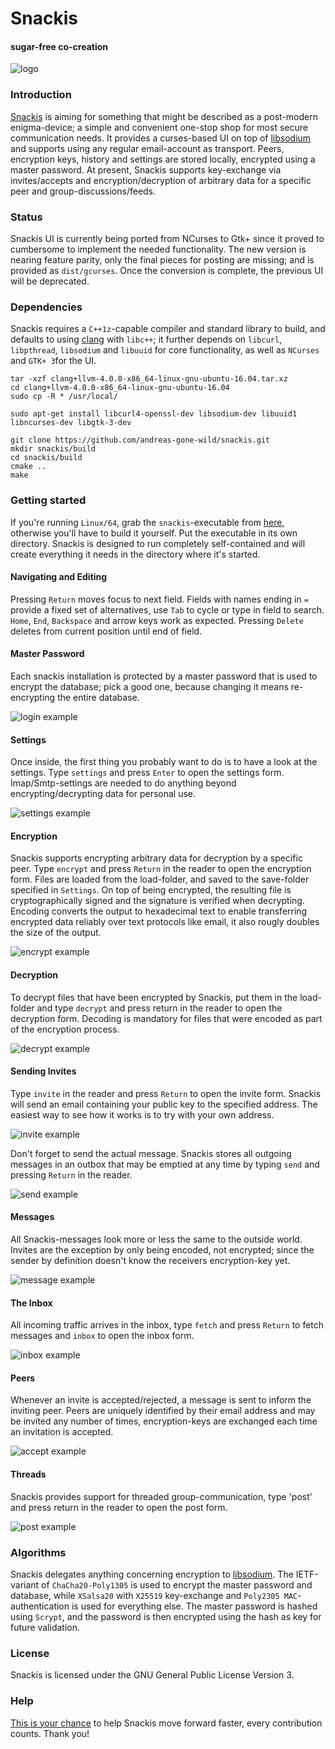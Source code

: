 # Snackis
#### sugar-free co-creation

![logo](images/logo.png?raw=true)

### Introduction
[Snackis](http://groups.csail.mit.edu/mac/classes/6.805/articles/crypto/cypherpunks/may-crypto-manifesto.html) is aiming for something that might be described as a post-modern enigma-device; a simple and convenient one-stop shop for most secure communication needs. It provides a curses-based UI on top of [libsodium](https://github.com/jedisct1/libsodium) and supports using any regular email-account as transport. Peers, encryption keys, history and settings are stored locally, encrypted using a master password. At present, Snackis supports key-exchange via invites/accepts and encryption/decryption of arbitrary data for a specific peer and group-discussions/feeds.

### Status
Snackis UI is currently being ported from NCurses to Gtk+ since it proved to cumbersome to implement the needed functionality. The new version is nearing feature parity, only the final pieces for posting are missing; and is provided as ```dist/gcurses```. Once the conversion is complete, the previous UI will be deprecated.

### Dependencies
Snackis requires a ```C++1z```-capable compiler and standard library to build, and defaults to using [clang](http://releases.llvm.org/download.html#4.0.0) with ```libc++```; it further depends on ```libcurl```, ```libpthread```, ```libsodium``` and ```libuuid``` for core functionality, as well as ```NCurses``` and ```GTK+ 3```for the UI.

```
tar -xzf clang+llvm-4.0.0-x86_64-linux-gnu-ubuntu-16.04.tar.xz
cd clang+llvm-4.0.0-x86_64-linux-gnu-ubuntu-16.04
sudo cp -R * /usr/local/

sudo apt-get install libcurl4-openssl-dev libsodium-dev libuuid1 libncurses-dev libgtk-3-dev
```

```
git clone https://github.com/andreas-gone-wild/snackis.git
mkdir snackis/build
cd snackis/build
cmake ..
make
```

### Getting started
If you're running ```Linux/64```, grab the ```snackis```-executable from [here](https://github.com/andreas-gone-wild/snackis/tree/master/dist), otherwise you'll have to build it yourself. Put the executable in its own directory. Snackis is designed to run completely self-contained and will create everything it needs in the directory where it's started.

#### Navigating and Editing
Pressing ```Return``` moves focus to next field. Fields with names ending in ```=``` provide a fixed set of alternatives, use ```Tab``` to cycle or type in field to search. ```Home```, ```End```, ```Backspace``` and arrow keys work as expected. Pressing ```Delete``` deletes from current position until end of field.

#### Master Password
Each snackis installation is protected by a master password that is used to encrypt the database; pick a good one, because changing it means re-encrypting the entire database.

![login example](images/login.png?raw=true)

#### Settings
Once inside, the first thing you probably want to do is to have a look at the settings. Type ```settings``` and press ```Enter``` to open the settings form. Imap/Smtp-settings are needed to do anything beyond encrypting/decrypting data for personal use.

![settings example](images/settings.png?raw=true)

#### Encryption
Snackis supports encrypting arbitrary data for decryption by a specific peer. Type ```encrypt``` and press ```Return``` in the reader to open the encryption form. Files are loaded from the load-folder, and saved to the save-folder specified in ```Settings```. On top of being encrypted, the resulting file is cryptographically signed and the signature is verified when decrypting. Encoding converts the output to hexadecimal text to enable transferring encrypted data reliably over text protocols like email, it also rougly doubles the size of the output.

![encrypt example](images/encrypt.png?raw=true)

#### Decryption
To decrypt files that have been encrypted by Snackis, put them in the load-folder and type ```decrypt``` and press return in the reader to open the decryption form. Decoding is mandatory for files that were encoded as part of the encryption process.

![decrypt example](images/decrypt.png?raw=true)

#### Sending Invites
Type ```invite``` in the reader and press ```Return``` to open the invite form. Snackis will send an email containing your public key to the specified address. The easiest way to see how it works is to try with your own address.

![invite example](images/invite.png?raw=true)

Don't forget to send the actual message. Snackis stores all outgoing messages in an outbox that may be emptied at any time by typing ```send``` and pressing ```Return``` in the reader.

![send example](images/send.png?raw=true)

#### Messages
All Snackis-messages look more or less the same to the outside world. Invites are the exception by only being encoded, not encrypted; since the sender by definition doesn't know the receivers encryption-key yet.

![message example](images/message.png?raw=true)

#### The Inbox
All incoming traffic arrives in the inbox, type ```fetch``` and press ```Return``` to fetch messages and ```inbox``` to open the inbox form.

![inbox example](images/inbox.png?raw=true)

#### Peers
Whenever an invite is accepted/rejected, a message is sent to inform the inviting peer. Peers are uniquely identified by their email address and may be invited any number of times, encryption-keys are exchanged each time an invitation is accepted.

![accept example](images/accept.png?raw=true)

#### Threads
Snackis provides support for threaded group-communication, type 'post' and press return in the reader to open the post form.

![post example](images/post.png?raw=true)

### Algorithms
Snackis delegates anything concerning encryption to [libsodium](https://github.com/jedisct1/libsodium). The IETF-variant of ```ChaCha20-Poly1305``` is used to encrypt the master password and database, while ```XSalsa20``` with ```X25519``` key-exchange and ```Poly2305 MAC```-authentication is used for everything else. The master password is hashed using ```Scrypt```, and the password is then encrypted using the hash as key for future validation.

### License
Snackis is licensed under the GNU General Public License Version 3.

### Help
[This is your chance](https://www.paypal.me/c4life) to help Snackis move forward faster, every contribution counts. Thank you!